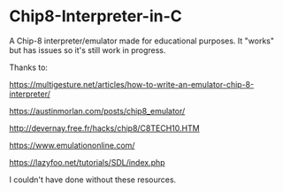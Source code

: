# Chip8-Interpreter-in-C
A Chip-8 interpreter/emulator made for educational purposes. It "works" but has issues so it's still work in progress.

Thanks to:

https://multigesture.net/articles/how-to-write-an-emulator-chip-8-interpreter/

https://austinmorlan.com/posts/chip8_emulator/

http://devernay.free.fr/hacks/chip8/C8TECH10.HTM

https://www.emulationonline.com/

https://lazyfoo.net/tutorials/SDL/index.php

I couldn't have done without these resources. 
